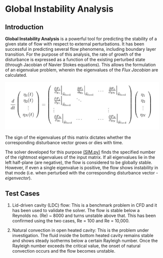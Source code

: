 # Global Instability Analysis

## Introduction
**Global Instability Analysis** is a powerful tool for predicting the stability of a given state of flow with respect to external perturbations. It has been successful in predicting several flow phenomena, including boundary layer transition. For the purpose of this analysis, the rate of growth of the disturbance is expressed as a function of the existing perturbed state (through Jacobian of Navier Stokes equations). This allows the formulation of an eigenvalue problem, wherein the eigenvalues of the *Flux Jacobian* are calculated. 

![Equation for instability analysis](/Illustrations/Eq2.JPG)

The sign of the eigenvalues pf this matrix dictates whether the corresponding disturbance vector grows or dies with time.

The solver developed for this purpose [(SIM.py)](https://github.com/Abdul-Hannan-Faruqi/Global-Instability-Analysis/tree/master/Solver) finds the specified number of the rightmost eigenvalues of the input matrix. If all eigenvalues lie in the left half-plane (are negative), the flow is considered to be globally stable. However, if even a single eigenvalue is positive, the flow shows instability in that mode (i.e. when perturbed with the corresponding disturbance vector - *eigenvector*).

## Test Cases
1. Lid-driven cavity (LDC) flow: This is a benchmark problem in CFD and it has been used to validate the solver. The flow is stable below a Reynolds no. (Re) ~ 8000 and turns unstable above that. This has been confirmed using the two cases, Re = 100 and Re = 10,000.

2. Natural convection in open heated cavity: This is the problem under investigation. The fluid inside the bottom heated cavity remains stable and shows steady isotherms below a certain Rayleigh number. Once the Rayleigh number exceeds the critical value, the onset of natural convection occurs and the flow becomes unstable.    
